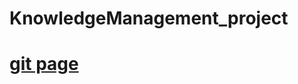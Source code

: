 # KnowledgeManagement_project
# [git page](https://francescodicursi.github.io/KnowledgeManagement_project/)
